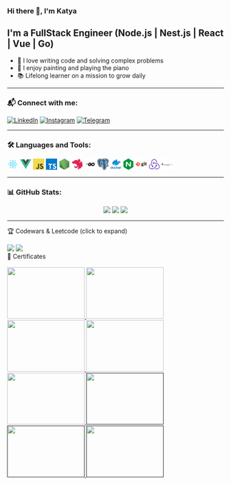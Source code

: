### Hi there 👋, I'm Katya

## I'm a FullStack Engineer (Node.js | Nest.js | React | Vue | Go)

- 💪 I love writing code and solving complex problems  
- 🎨 I enjoy painting and playing the piano  
- 📚 Lifelong learner on a mission to grow daily

---

### 📬 Connect with me:

[![LinkedIn](https://img.shields.io/badge/-LinkedIn-0077B5?style=flat&logo=linkedin)](https://www.linkedin.com/in/ekaterina-kan/)
[![Instagram](https://img.shields.io/badge/-Instagram-E4405F?style=flat&logo=instagram&logoColor=white)](https://www.instagram.com/katyakan_/)
[![Telegram](https://img.shields.io/badge/-Telegram-2CA5E0?style=flat&logo=telegram&logoColor=white)](https://t.me/kankatya/)

---

### 🛠️ Languages and Tools:

<p align="left">
  <img src="https://raw.githubusercontent.com/github/explore/main/topics/react/react.png" width="26" alt="React"/>
  <img src="https://raw.githubusercontent.com/github/explore/main/topics/vue/vue.png" width="26" alt="Vue"/>
  <img src="https://raw.githubusercontent.com/github/explore/main/topics/javascript/javascript.png" width="26" alt="JavaScript"/>
  <img src="https://raw.githubusercontent.com/github/explore/main/topics/typescript/typescript.png" width="26" alt="TypeScript"/>
  <img src="https://raw.githubusercontent.com/github/explore/main/topics/nodejs/nodejs.png" width="26" alt="Node.js"/>
  <img src="https://raw.githubusercontent.com/github/explore/main/topics/nestjs/nestjs.png" width="26" alt="NestJS"/>
  <img src="https://raw.githubusercontent.com/github/explore/main/topics/go/go.png" width="26" alt="Go"/>
  <img src="https://raw.githubusercontent.com/github/explore/main/topics/postgresql/postgresql.png" width="26" alt="PostgreSQL"/>
  <img src="https://raw.githubusercontent.com/github/explore/main/topics/docker/docker.png" width="26" alt="Docker"/>
  <img src="https://raw.githubusercontent.com/github/explore/main/topics/nginx/nginx.png" width="26" alt="Nginx"/>
  <img src="https://raw.githubusercontent.com/github/explore/main/topics/git/git.png" width="26" alt="Git"/>
  <img src="https://raw.githubusercontent.com/github/explore/main/topics/redux/redux.png" width="26" alt="Redux"/>
  <img src="https://raw.githubusercontent.com/github/explore/main/topics/mongodb/mongodb.png" width="26" alt="MongoDB"/>
</p>

---

### 📊 GitHub Stats:

<p align="center">
  <img src="https://github-readme-stats.vercel.app/api?username=katyakan&show_icons=true&theme=jolly" height="150px"/>
  <img src="https://github-readme-stats.vercel.app/api/top-langs/?username=katyakan&layout=compact&theme=jolly" height="150px"/>
  <img src="https://github-readme-streak-stats.herokuapp.com/?user=katyakan&theme=jolly" height="150px"/>
</p>

---

<!--<details>-->
  <summary>🏆 Codewars & Leetcode (click to expand)</summary>
  <br>
  <img src="https://badges.peiyuan.ch/leetcode/Katya_kan/solved?difficulty=all" />
  <img src="https://www.codewars.com/users/rsschool_eb945d8bcfc74012/badges/micro" />
<!--</details>-->

<!--<details>-->
  <summary>📜 Certificates</summary>
  <br>
   <a href="https://www.linkedin.com/learning/certificates/61527de605fb6319a4fb76e4032cdd39366fa13db737b845e94d4a20c3ad9776">
    <img height="120em" width="180em" src="https://github.com/user-attachments/assets/8a0db382-5249-4bf2-8cc6-72052ab4c8bd"/>
  </a>
  <a href="https://www.codecademy.com/profiles/Ekaterina_Kan/certificates/705dcb15de0da4dd9d9fc4f3274b430e/">
    <img height="120em" width="180em" src="https://user-images.githubusercontent.com/106536102/229682741-115f5a95-c135-4889-88d1-f7a115d64399.png"/>
  </a>
  <a href="https://www.freecodecamp.org/certification/kitmad/javascript-algorithms-and-data-structures/">
    <img height="120em" width="180em" src="https://user-images.githubusercontent.com/106536102/229683214-738f99fb-3d73-4de2-8e80-d9bf8233c646.png"/>
  </a>
  <a href="https://www.freecodecamp.org/certification/kitmad/responsive-web-design/">
    <img height="120em" width="180em" src="https://user-images.githubusercontent.com/106536102/233000657-e9c1fe8a-731a-4c1c-9535-8c7ca5f9471c.png"/>
  </a>
   <br>
   <a href="/">
    <img height="120em" width="180em" src="https://github.com/user-attachments/assets/fda1a8e3-14e2-4014-898c-5f62780ec266"/>
  </a>
  <a href="">
    <img height="120em" width="180em" src=""/>
  </a>
  <a href="">
    <img height="120em" width="180em" src=""/>
  </a>
  <a href="">
    <img height="120em" width="180em" src=""/>
  </a>
<!-- </details> -->


